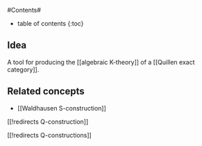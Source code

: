 
#Contents#
* table of contents
{:toc}

## Idea

A tool for producing the [[algebraic K-theory]] of a [[Quillen exact category]].


## Related concepts

* [[Waldhausen S-construction]]

[[!redirects Q-construction]]

[[!redirects Q-constructions]]